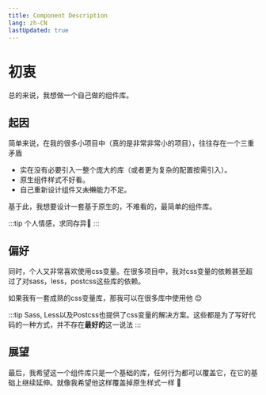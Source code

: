 ```yaml
---
title: Component Description
lang: zh-CN
lastUpdated: true
---
```


# 初衷

总的来说，我想做一个自己做的组件库。

## 起因

简单来说，在我的很多小项目中（真的是非常非常小的项目），往往存在一个三重矛盾

* 实在没有必要引入一整个庞大的库（或者更为复杂的配置按需引入）。
* 原生组件样式不好看。
* 自己重新设计组件又<del>太懒</del>能力不足。

基于此，我想要设计一套基于原生的，不难看的，最简单的组件库。

:::tip
个人情感，求同存异🙏
:::

## 偏好

同时，个人又非常喜欢使用css变量。在很多项目中，我对css变量的依赖甚至超过了对sass，less，postcss这些库的依赖。

如果我有一套成熟的css变量库，那我可以在很多库中使用他 😊

:::tip
Sass, Less以及Postcss也提供了css变量的解决方案。这些都是为了写好代码的一种方式，并不存在**最好的**这一说法
:::

## 展望

最后，我希望这一个组件库只是一个基础的库，任何行为都可以覆盖它，在它的基础上继续延伸。就像我希望他这样覆盖掉原生样式一样 🍉

